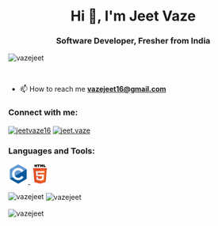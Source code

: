 <h1 align="center">Hi 👋, I'm Jeet Vaze</h1>
<h3 align="center">Software Developer, Fresher from India</h3>

<p align="left"> <img src="https://komarev.com/ghpvc/?username=vazejeet&label=Profile%20views&color=0e75b6&style=flat" alt="vazejeet" /> </p>

<p align="left"> <a href="https://twitter.com/" target="blank"><img src="https://img.shields.io/twitter/follow/?logo=twitter&style=for-the-badge" alt="" /></a> </p>

- 📫 How to reach me **vazejeet16@gmail.com**

<h3 align="left">Connect with me:</h3>
<p align="left">
<a href="https://linkedin.com/in/jeetvaze16" target="blank"><img align="center" src="https://raw.githubusercontent.com/rahuldkjain/github-profile-readme-generator/master/src/images/icons/Social/linked-in-alt.svg" alt="jeetvaze16" height="30" width="40" /></a>
<a href="https://instagram.com/jeet.vaze" target="blank"><img align="center" src="https://raw.githubusercontent.com/rahuldkjain/github-profile-readme-generator/master/src/images/icons/Social/instagram.svg" alt="jeet.vaze" height="30" width="40" /></a>
</p>

<h3 align="left">Languages and Tools:</h3>
<p align="left"> <a href="https://www.cprogramming.com/" target="_blank" rel="noreferrer"> <img src="https://raw.githubusercontent.com/devicons/devicon/master/icons/c/c-original.svg" alt="c" width="40" height="40"/> </a> <a href="https://www.w3.org/html/" target="_blank" rel="noreferrer"> <img src="https://raw.githubusercontent.com/devicons/devicon/master/icons/html5/html5-original-wordmark.svg" alt="html5" width="40" height="40"/> </a> </p>

<p><img align="left" src="https://github-readme-stats.vercel.app/api/top-langs?username=vazejeet&show_icons=true&locale=en&layout=compact" alt="vazejeet" /></p>

<p>&nbsp;<img align="center" src="https://github-readme-stats.vercel.app/api?username=vazejeet&show_icons=true&locale=en" alt="vazejeet" /></p>

<p><img align="center" src="https://github-readme-streak-stats.herokuapp.com/?user=vazejeet&" alt="vazejeet" /></p>
